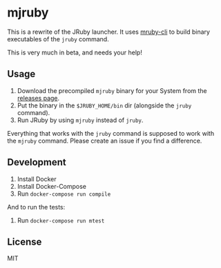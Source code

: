 # mjruby

This is a rewrite of the JRuby launcher. It uses
[mruby-cli](https://github.com/hone/mruby-cli) to
build binary executables of the `jruby` command.

This is very much in beta, and needs your help!

## Usage

1. Download the precompiled `mjruby` binary for your System from the [releases page](https://github.com/jkutner/mjruby/releases).
2. Put the binary in the `$JRUBY_HOME/bin` dir (alongside the `jruby` command).
3. Run JRuby by using `mjruby` instead of `jruby`.

Everything that works with the `jruby` command is supposed to work with
the `mjruby` command. Please create an issue if you find a difference.

## Development

1. Install Docker
2. Install Docker-Compose
3. Run `docker-compose run compile`

And to run the tests:

1. Run `docker-compose run mtest`

## License

MIT
